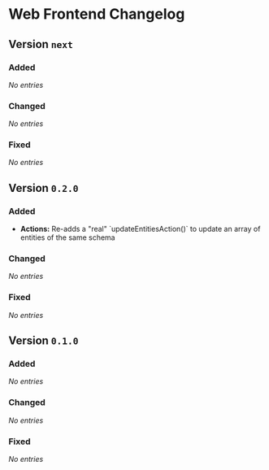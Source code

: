 # Web Frontend Changelog

## Version `next`

### Added
_No entries_

### Changed
_No entries_

### Fixed
_No entries_

## Version `0.2.0`

### Added
- **Actions:** Re-adds a &quot;real&quot; &#x60;updateEntitiesAction()&#x60; to update an array of entities of the same schema

### Changed
_No entries_

### Fixed
_No entries_

## Version `0.1.0`

### Added
_No entries_

### Changed
_No entries_

### Fixed
_No entries_

